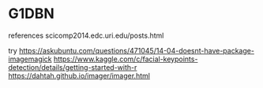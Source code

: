 # G1DBN
references
scicomp2014.edc.uri.edu/posts.html

try
https://askubuntu.com/questions/471045/14-04-doesnt-have-package-imagemagick
https://www.kaggle.com/c/facial-keypoints-detection/details/getting-started-with-r
https://dahtah.github.io/imager/imager.html
